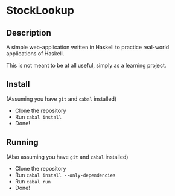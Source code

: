 # StockLookup

## Description

A simple web-application written in Haskell to practice real-world applications
of Haskell.

This is not meant to be at all useful, simply as a learning project.

## Install

(Assuming you have ```git``` and ```cabal``` installed)

* Clone the repository
* Run ```cabal install```
* Done!

## Running

(Also assuming you have ```git``` and ```cabal``` installed)

* Clone the repository
* Run ```cabal install --only-dependencies```
* Run ```cabal run```
* Done!
